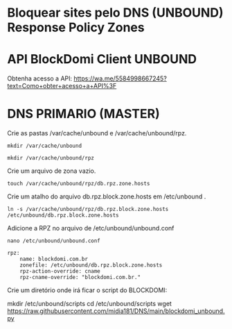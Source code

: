 # Bloquear sites pelo DNS (UNBOUND) Response Policy Zones
# API BlockDomi Client UNBOUND
Obtenha acesso a API:
https://wa.me/5584998667245?text=Como+obter+acesso+a+API%3F
# DNS PRIMARIO (MASTER)
Crie as pastas /var/cache/unbound e /var/cache/unbound/rpz.
```plaintext
mkdir /var/cache/unbound
```
```plaintext
mkdir /var/cache/unbound/rpz
```
Crie um arquivo de zona vazio.
```plaintext
touch /var/cache/unbound/rpz/db.rpz.zone.hosts
```
Crie um atalho do arquivo db.rpz.block.zone.hosts em /etc/unbound .
```plaintext
ln -s /var/cache/unbound/rpz/db.rpz.block.zone.hosts /etc/unbound/db.rpz.block.zone.hosts
```
Adicione a RPZ no arquivo de /etc/unbound/unbound.conf
```plaintext
nano /etc/unbound/unbound.conf
```
```plaintext
rpz:
    name: blockdomi.com.br
    zonefile: /etc/unbound/db.rpz.block.zone.hosts
    rpz-action-override: cname
    rpz-cname-override: "blockdomi.com.br."
```
Crie um diretório onde irá ficar o script do BLOCKDOMI:

mkdir /etc/unbound/scripts
cd /etc/unbound/scripts
wget https://raw.githubusercontent.com/midia181/DNS/main/blockdomi_unbound.py
